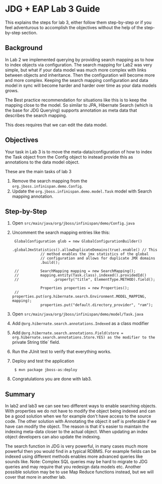 # JDG + EAP Lab 3 Guide
This explains the steps for lab 3, either follow them step-by-step or if you 
feel adventurous to accomplish the objectives without the help of the step-by-step section.

## Background 
In Lab 2 we implemented querying by providing search mapping as to how to index
objects via configuration. The search mapping for Lab2 was very simple, but what
if your data model was much more complex with links between objects and 
inheritance. Then the configuration will become more and more complex. Keeping 
the search mapping configuration and data model in sync will become harder and 
harder over time as your data models grows. 

The Best practice recommendation for situations like this is to keep the 
mapping close to the model. So similar to JPA, Hibernate Search (which is the 
base for JDG Querying) supports annotation as meta data that describes the 
search mapping. 

This does requires that we can edit the data model. 

## Objectives
Your task in Lab 3 is to move the meta-data/configuration of how to index the Task object from the Config object to instead provide this as annotations to the data model object.

These are the main tasks of lab 3

1. Remove the search mapping from the `org.jboss.infinispan.demo.Config`.
2. Update the `org.jboss.infinispan.demo.model.Task` model with Search mapping 
annotation.

## Step-by-Step

1. Open `src/main/java/org/jboss/infinispan/demo/Config.java` 
2. Uncomment the search mapping entries like this: 
		
		GlobalConfiguration glob = new GlobalConfigurationBuilder()
					.globalJmxStatistics().allowDuplicateDomains(true).enable() // This
					// method enables the jmx statistics of the global
					// configuration and allows for duplicate JMX domains
					.build();
			
		//			SearchMapping mapping = new SearchMapping();
		//			mapping.entity(Task.class).indexed().providedId()
		//			      .property("title", ElementType.METHOD).field();
			 
					Properties properties = new Properties();
		//			properties.put(org.hibernate.search.Environment.MODEL_MAPPING, mapping);
					properties.put("default.directory_provider", "ram");
					
3. Open `src/main/java/org/jboss/infinispan/demo/model/Task.java`
4. Add `@org.hibernate.search.annotations.Indexed` as a class modifier
5. Add `@org.hibernate.search.annotations.Field(store = org.hibernate.search.annotations.Store.YES)
as the modifier to the `private String title` field.
6. Run the JUnit test to verify that everything works.
7. Deploy and test the application

		$ mvn package jboss-as:deploy
		
8. Congratulations you are done with lab3.

## Summary
In lab2 and lab3 we can see two different ways to enable searching objects. With properties we do not have to modify the object being indexed and can be a good solution when we for example don't have access to the source code. The other solution with Annotating the object it self is preferable if we have can modify the object. The reason is that it's easier to maintain the indexing meta-data closer to the actual object. When updating an index object developers can also update the indexing.

The search function in JDG is very powerful, in many cases much more powerful then you would find in a typical RDBMS. For example fields can be indexed using different methods enables more advanced queries like sounds like. Note: Complex SQL queries may be hard to migrate to JDG queries and may require that you redesign data models etc. Another possible solution may be to use Map Reduce functions instead, but we will cover that more in another lab. 










